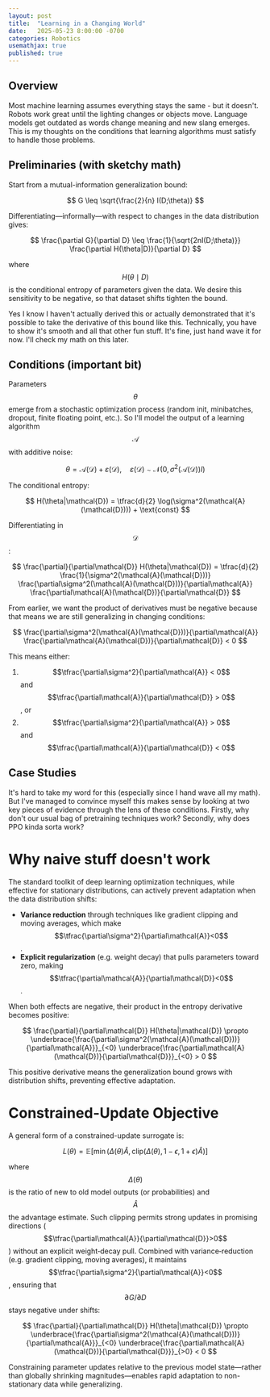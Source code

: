 ```yaml
---
layout: post
title:  "Learning in a Changing World"
date:   2025-05-23 8:00:00 -0700
categories: Robotics
usemathjax: true
published: true
---
```


## Overview

Most machine learning assumes everything stays the same - but it doesn't. Robots work great until the lighting changes or objects move. Language models get outdated as words change meaning and new slang emerges. This is my thoughts on the conditions that learning algorithms must satisfy to handle those problems.

## Preliminaries (with sketchy math)
Start from a mutual-information generalization bound:

$$
G \leq \sqrt{\frac{2}{n} I(D;\theta)}
$$

Differentiating—informally—with respect to changes in the data distribution gives:

$$
\frac{\partial G}{\partial D} \leq \frac{1}{\sqrt{2nI(D;\theta)}} \frac{\partial H(\theta|D)}{\partial D}
$$

where $$H(\theta\mid D)$$ is the conditional entropy of parameters given the data. We desire this sensitivity to be negative, so that dataset shifts tighten the bound.

Yes I know I haven't actually derived this or actually demonstrated that it's possible to take the derivative of this bound like this. Technically, you have to show it's smooth and all that other fun stuff. It's fine, just hand wave it for now. I'll check my math on this later.

## Conditions (important bit)
Parameters $$\theta$$ emerge from a stochastic optimization process (random init, minibatches, dropout, finite floating point, etc.). So I'll model the output of a learning algorithm $$\mathcal{A}$$ with additive noise:

$$
\theta = \mathcal{A}(\mathcal{D}) + \varepsilon(\mathcal{D}), \quad \varepsilon(\mathcal{D})\sim\mathcal{N}(0,\sigma^2(\mathcal{A}(\mathcal{D}))I)
$$

The conditional entropy:

$$
H(\theta|\mathcal{D}) = \tfrac{d}{2} \log(\sigma^2(\mathcal{A}(\mathcal{D}))) + \text{const}
$$

Differentiating in $$\mathcal{D}$$:

$$
\frac{\partial}{\partial\mathcal{D}} H(\theta|\mathcal{D}) = \tfrac{d}{2} \frac{1}{\sigma^2(\mathcal{A}(\mathcal{D}))} \frac{\partial\sigma^2(\mathcal{A}(\mathcal{D}))}{\partial\mathcal{A}} \frac{\partial\mathcal{A}(\mathcal{D})}{\partial\mathcal{D}}
$$

From earlier, we want the product of derivatives must be negative because that means we are still generalizing in changing conditions:

$$
\frac{\partial\sigma^2(\mathcal{A}(\mathcal{D}))}{\partial\mathcal{A}} \frac{\partial\mathcal{A}(\mathcal{D})}{\partial\mathcal{D}} < 0
$$

This means either:
1. $$\tfrac{\partial\sigma^2}{\partial\mathcal{A}} < 0$$ and $$\tfrac{\partial\mathcal{A}}{\partial\mathcal{D}} > 0$$, or
2. $$\tfrac{\partial\sigma^2}{\partial\mathcal{A}} > 0$$ and $$\tfrac{\partial\mathcal{A}}{\partial\mathcal{D}} < 0$$


## Case Studies

It's hard to take my word for this (especially since I hand wave all my math). But I've managed to convince myself this makes sense by looking at two key pieces of evidence through the lens of these conditions. Firstly, why don't our usual bag of pretraining techniques work? Secondly, why does PPO kinda sorta work?

# Why naive stuff doesn't work
The standard toolkit of deep learning optimization techniques, while effective for stationary distributions, can actively prevent adaptation when the data distribution shifts:

- **Variance reduction** through techniques like gradient clipping and moving averages, which make $$\tfrac{\partial\sigma^2}{\partial\mathcal{A}}<0$$.
- **Explicit regularization** (e.g. weight decay) that pulls parameters toward zero, making $$\tfrac{\partial\mathcal{A}}{\partial\mathcal{D}}<0$$.

When both effects are negative, their product in the entropy derivative becomes positive:

$$
\frac{\partial}{\partial\mathcal{D}} H(\theta|\mathcal{D}) \propto \underbrace{\frac{\partial\sigma^2(\mathcal{A}(\mathcal{D}))}{\partial\mathcal{A}}}_{<0} \underbrace{\frac{\partial\mathcal{A}(\mathcal{D})}{\partial\mathcal{D}}}_{<0} > 0
$$

This positive derivative means the generalization bound grows with distribution shifts, preventing effective adaptation.

# Constrained-Update Objective
A general form of a constrained-update surrogate is:

$$
L(\theta) = \mathbb{E}[\min (\Delta(\theta)\hat A, \mathrm{clip}(\Delta(\theta),1-\epsilon,1+\epsilon)\hat A)]
$$

where $$\Delta(\theta)$$ is the ratio of new to old model outputs (or probabilities) and $$\hat A$$ the advantage estimate. Such clipping permits strong updates in promising directions ($$\tfrac{\partial\mathcal{A}}{\partial\mathcal{D}}>0$$) without an explicit weight‐decay pull. Combined with variance‐reduction (e.g. gradient clipping, moving averages), it maintains $$\tfrac{\partial\sigma^2}{\partial\mathcal{A}}<0$$, ensuring that $$\partial G/\partial D$$ stays negative under shifts:

$$
\frac{\partial}{\partial\mathcal{D}} H(\theta|\mathcal{D}) \propto \underbrace{\frac{\partial\sigma^2(\mathcal{A}(\mathcal{D}))}{\partial\mathcal{A}}}_{<0} \underbrace{\frac{\partial\mathcal{A}(\mathcal{D})}{\partial\mathcal{D}}}_{>0} < 0
$$

Constraining parameter updates relative to the previous model state—rather than globally shrinking magnitudes—enables rapid adaptation to non-stationary data while generalizing.